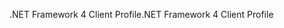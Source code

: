 <span data-ttu-id="ff80e-101">.NET Framework 4 Client Profile</span><span class="sxs-lookup"><span data-stu-id="ff80e-101">.NET Framework 4 Client Profile</span></span>